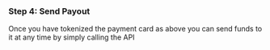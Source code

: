 ### Step 4: Send Payout

Once you have tokenized the payment card as above you can send funds to it at any time by simply calling the API

